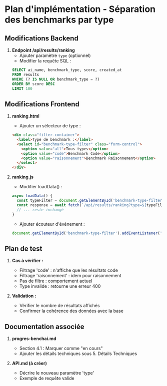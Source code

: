 # Plan d'implémentation - Séparation des benchmarks par type

## Modifications Backend
1. **Endpoint /api/results/ranking**
   - Ajouter paramètre `type` (optionnel)
   - Modifier la requête SQL :
   ```sql
   SELECT ai_name, benchmark_type, score, created_at
   FROM results
   WHERE (? IS NULL OR benchmark_type = ?)
   ORDER BY score DESC
   LIMIT 100
   ```

## Modifications Frontend
1. **ranking.html**
   - Ajouter un sélecteur de type :
   ```html
   <div class="filter-container">
     <label>Type de benchmark :</label>
     <select id="benchmark-type-filter" class="form-control">
       <option value="all">Tous types</option>
       <option value="code">Benchmark Code</option>
       <option value="raisonnement">Benchmark Raisonnement</option>
     </select>
   </div>
   ```

2. **ranking.js**
   - Modifier loadData() :
   ```javascript
   async loadData() {
     const typeFilter = document.getElementById('benchmark-type-filter').value;
     const response = await fetch(`/api/results/ranking?type=${typeFilter !== 'all' ? typeFilter : ''}`);
     // ... reste inchangé
   }
   ```
   - Ajouter écouteur d'événement :
   ```javascript
   document.getElementById('benchmark-type-filter').addEventListener('change', () => this.loadData());
   ```

## Plan de test
1. **Cas à vérifier :**
   - Filtrage 'code' : n'affiche que les résultats code
   - Filtrage 'raisonnement' : idem pour raisonnement
   - Pas de filtre : comportement actuel
   - Type invalide : retourne une erreur 400

2. **Validation :**
   - Vérifier le nombre de résultats affichés
   - Confirmer la cohérence des données avec la base

## Documentation associée
1. **progres-benchai.md**
   - Section 4.1 : Marquer comme "en cours"
   - Ajouter les détails techniques sous 5. Détails Techniques

2. **API.md (à créer)**
   - Décrire le nouveau paramètre 'type'
   - Exemple de requête valide